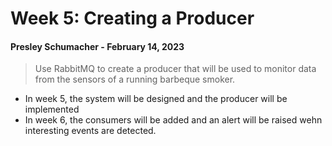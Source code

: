 # Week 5: Creating a Producer
#### Presley Schumacher - February 14, 2023

> Use RabbitMQ to create a producer that will be used to monitor data from the sensors of a running barbeque smoker.

* In week 5, the system will be designed and the producer will be implemented
* In week 6, the consumers will be added and an alert will be raised wehn interesting events are detected.
